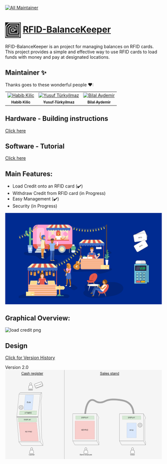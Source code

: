 <!-- ALL-MAINTAINER-BADGE:START - Do not remove or modify this section -->
[![All Maintainer](https://img.shields.io/badge/maintainer-3-red.svg?style=flat-square)](#maintainer-)
<!-- ALL-MAINTAINER-BADGE:END -->

# <img src="./Documentation/images/RFID-BalanceKeeper_Logo.jpg" width="50" style="vertical-align: middle;"> [RFID-BalanceKeeper](https://catana52.github.io/RFID-BalanceKeeper/)

RFID-BalanceKeeper is an project for managing balances on RFID cards. This project provides a simple and effective way to use RFID cards to load funds with money and pay at designated locations.

## Maintainer ✨

Thanks goes to these wonderful people ❤:

<!-- ALL-MAINTAINER-LIST:START - Do not remove or modify this section -->
<!-- prettier-ignore-start -->
<!-- markdownlint-disable -->
<table>
  <tbody>
    <tr>
      <td align="center"><a href="https://github.com/CaTaNa52"><img src="https://avatars.githubusercontent.com/u/168981162?v=4?s=70" width="70px;" alt="Habib Kilic"/><br /><sub><b>Habib Kilic</b></sub></a><br /> </td>
      <td align="center"><a href="https://github.com/Yusuf-Tuerkyilmaz"><img src="https://avatars.githubusercontent.com/u/168989951?v=4?s=70" width="70px;" alt="Yusuf Türkyilmaz"/><br /><sub><b>Yusuf Türkyilmaz</b></sub></a><br /></td>
      <td align="center"><a href="https://github.com/bayd16"><img src="https://avatars.githubusercontent.com/u/169069965?v=4?s=70" width="70px;" alt="Bilal Aydemir"/><br /><sub><b>Bilal Aydemir</b></sub></a><br /></td>
    </tr>
  </tbody>
</table>
<!-- markdownlint-restore -->
<!-- prettier-ignore-end -->
<!-- MAINTAINER:END -->

## Hardware - Building instructions
[Click here](https://github.com/CaTaNa52/RFID-BalanceKeeper/blob/main/Documentation/building%20instructions.md)

## Software - Tutorial
[Click here](https://github.com/CaTaNa52/RFID-BalanceKeeper/blob/main/Documentation/README.md#tutorial)


## Main Features:
* Load Credit onto an RFID card (✔️)
* Withdraw Credit from RFID card (in Progress)
* Easy Management (✔️)
* Security (in Progress)

![Usecase](./Documentation/images/RFID-BalanceKeeper_UseCase.jpg)

## Graphical Overview:
![load credit png](https://github.com/CaTaNa52/RFID-BalanceKeeper/assets/168981162/ecab0dd7-90e6-44eb-ab22-1c4ea890b1a9)

## Design

[Click for Version History](https://github.com/CaTaNa52/RFID-BalanceKeeper/tree/main/Documentation/images/Hardware_design_history)


Version 2.0 \
![RFID-BalanceKeeper_mockup_v2](./Documentation/images/Hardware_design_history/RFID-BalanceKeeper_mockup_v2.drawio.png)
